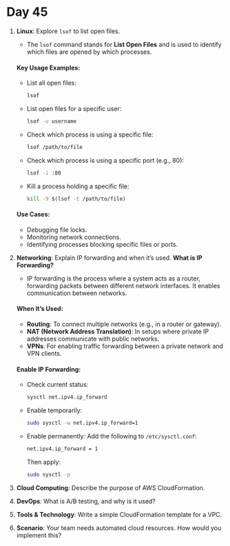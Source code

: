 # Day 45

1. **Linux**: Explore `lsof` to list open files.
   * The `lsof` command stands for **List Open Files** and is used to identify which files are opened by which processes.

   #### **Key Usage Examples**:
   - List all open files:
     ```bash
     lsof
     ```
   - List open files for a specific user:
     ```bash
     lsof -u username
     ```
   - Check which process is using a specific file:
     ```bash
     lsof /path/to/file
     ```
   - Check which process is using a specific port (e.g., 80):
     ```bash
     lsof -i :80
     ```
   - Kill a process holding a specific file:
     ```bash
     kill -9 $(lsof -t /path/to/file)
     ```

   #### **Use Cases**:
   - Debugging file locks.
   - Monitoring network connections.
   - Identifying processes blocking specific files or ports.


2. **Networking**: Explain IP forwarding and when it’s used.
   **What is IP Forwarding?**
   - IP forwarding is the process where a system acts as a router, forwarding packets between different network interfaces. It enables communication between networks.

   #### **When It’s Used**:
   - **Routing**: To connect multiple networks (e.g., in a router or gateway).
   - **NAT (Network Address Translation)**: In setups where private IP addresses communicate with public networks.
   - **VPNs**: For enabling traffic forwarding between a private network and VPN clients.

   #### **Enable IP Forwarding**:
   - Check current status:
     ```bash
     sysctl net.ipv4.ip_forward
     ```
   - Enable temporarily:
     ```bash
     sudo sysctl -w net.ipv4.ip_forward=1
     ```
   - Enable permanently:
     Add the following to `/etc/sysctl.conf`:
     ```bash
     net.ipv4.ip_forward = 1
     ```
     Then apply:
     ```bash
     sudo sysctl -p
     ```


3. **Cloud Computing**: Describe the purpose of AWS CloudFormation.

4. **DevOps**: What is A/B testing, and why is it used?

5. **Tools & Technology**: Write a simple CloudFormation template for a VPC.

6. **Scenario**: Your team needs automated cloud resources. How would you implement this?



